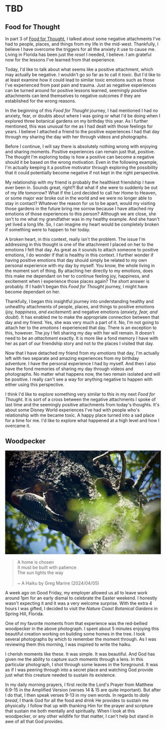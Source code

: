 # TBD

## Food for Thought

In part 3 of [Food for Thought](../03/31_my-path-food-for-thought-and-love#food-for-thought), I talked about some negative attachments I've had to people, places, and things from my life in the mid-west. Thankfully, I believe I have overcome the triggers for all the anxiety it use to cause me. Living in Florida has been just the *reset* I needed, I believe. I am grateful now for the lessons I've learned from that experience.

Today, I'd like to talk about what seems like a positive attachment, which may actually be negative. I wouldn't go so far as to call it *toxic*. But I'd like to at least examine how it could lead to similar toxic emotions such as those I've experienced from past pain and trauma. Just as negative experiences can be turned around for positive lessons learned, seemingly *positive* attachments can lend themselves to negative outcomes if they are established for the wrong reasons.

In the beginning of this *Food for Thought* journey, I had mentioned I had no anxiety, fear, or doubts about where I was going or what I'd be doing when I explored three botanical gardens on my birthday this year. As I further mentioned, this was unusual for me as I had dealt with those feelings for years. I believe I attached a friend to the positive experiences I had that day through my sharing the day with her through videos and photographs.

Before I continue, I will say there is absolutely nothing wrong with enjoying and sharing moments. Positive experiences can remain just that, positive. The thought I'm exploring today is how a positive can become a negative should it be based on the wrong motivation. Even in the following example, I'm actually keeping it a positive motivator through exploring the possibility that it could potentially become negative if not kept in the right perspective.

My relationship with my friend is probably the healthiest friendship I have ever been in. Sounds great, right?! But what if she were to suddenly be out of my life tomorrow? What if the Lord decided to call her Home to Heaven, or some major war broke out in the world and we were no longer able to stay in contact? Whatever the reason for us to be apart, would my visiting those gardens in the future bring me sorrow because I have attached my emotions of those experiences to this person? Although we are close, she isn't to me what my grandfather was in my healthy example. And she hasn't yet lived a long life. So, I can imagine my heart would be completely broken if something were to happen to her today.

A broken heart, in this context, really isn't the problem. The issue I'm addressing in this thought is one of the attachment I placed on her to the emotions I felt that day. As great as it sounds to attach someone to positive emotions, I do wonder if that is healthy in this context. I further wonder if having positive emotions that day should simply be related to my own personal experience with my day by myself. You know, the whole living in the moment sort of thing. By attaching her directly to my emotions, does this make me dependant on her to continue feeling joy, happiness, and excitement when I experience those places again? The short answer is probably. If I hadn't began this *Food for Thought* journey, I might have become dependant on her.

Thankfully, I began this insightful journey into understanding healthy and unhealthy attachments of people, places, and things to positive emotions (*joy, happiness, and excitement*) and negative emotions (*anxiety, fear, and doubt*). It has enabled me to make the appropriate connection between that day and my friend. Yes, she was very much a part of it. No, I'm not going to attach her to the *emotions* I experienced that day. There is an exception to this, however. The joy I felt sharing my day with her will remain. It doesn't need to be an *attachment* exactly. It is more like a fond memory I have with her as part of our friendship story and not to the places I visited that day.

Now that I have detached my friend from my *emotions* that day, I'm actually left with two separate and amazing experiences from my birthday adventure. I have the personal experience I had by myself. And then I also have the fond memories of sharing my day through videos and photographs. No matter what happens now, the two remain isolated and will be positive. I really can't see a way for anything negative to happen with either using this perspective.

I think I'd like to explore something very similar to this in my next *Food for Thought*. It is sort of a cross between the negative attachments I spoke of last time and the seemingly positive attachments from today's thoughts. It's about some Disney World experiences I've had with people who's relationship with me became toxic. A happy place turned into a sad place for a time for me. I'd like to explore what happened at a high level and how I overcame it.

## Woodpecker

![Woodpecker on a tree](./img/DSC01483.jpeg)

> A home is chosen\
> It must be built with patience\
> The sun lights the way\
\
> ~ A Haiku by Greg Marine (2024/04/05)

A week ago on Good Friday, my employer allowed us all to leave work around 1pm for an early dismal to celebrate the Easter weekend. I honestly wasn't expecting it and it was a very welcome surprise. With the extra 4 hours I was gifted, I decided to visit the *Nature Coast Botanical Gardens* in Spring Hill, Florida.

One of my favorite moments from that experience was the red-bellied woodpecker in the above photograph. I spent about 5 minutes enjoying this beautiful creation working on building some homes in the tree. I took several photographs by which to remember the moment through. As I was reviewing them this morning, I was inspired to write the haiku.

I cherish moments like these. It was simple. It was beautiful. And God has given me the ability to capture such moments through a lens. In this particular photograph, I shot through some leaves in the foreground. It was as if I was peering through into a secret place and watching God provide just what this creature needed to sustain its existence.

In my daily morning prayers, I first recite the Lord's Prayer from Matthew 6:9-15 in the Amplified Version (verses 14 & 15 are quite important). But after I do that, I then speak verses 9-13 in my own words. In regards to *daily bread*, I thank God for all the food and drink He provides to sustain me physically. I follow that up with thanking Him for the prayer and scripture that sustain me both mentally and spiritually. When I look at this woodpecker, or any other wildlife for that matter, I can't help but stand in awe of all that God provides.